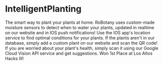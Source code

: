 # IntelligentPlanting

The smart way to plant your plants at home. RoBotany uses custom-made moisture sensors to detect when to water your plants, updated in realtime on our website and in IOS push notifications! Use the IOS app's location service to find optimal conditions for your plants. If the plants aren't in our database, simply add a custom plant on our website and scan the QR code! If you are worried about your plant's health, simply scan it using our Google Cloud Vision API service and get suggestions. Won 1st Place at Los Altos Hacks III!
